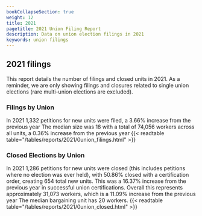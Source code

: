 ```yaml
---
bookCollapseSection: true
weight: 12
title: 2021
pagetitle: 2021 Union Filing Report
description: Data on union election filings in 2021
keywords: union filings
---
```


## 2021 filings

This report details the number of filings and closed units in 2021. As a reminder, we are only showing filings and closures related to single union elections (rare multi-union elections are excluded).

### Filings by Union
In 2021 1,332 petitions for new units were filed, a 3.66% increase from the previous year The median size was 18 with a total of 74,056 workers across all units, a 0.36% increase from the previous year
{{< readtable table="/tables/reports/2021/0union_filings.html" >}}

### Closed Elections by Union
In 2021 1,286 petitions for new units were closed (this includes petitions where no election was ever held), with 50.86% closed with a certification order, creating 654 total new units. This was a 16.37% increase from the previous year in successful union certifications. Overall this represents approximately 31,073 workers, which is a 11.09% increase from the previous year The median bargaining unit has 20 workers.
{{< readtable table="/tables/reports/2021/0union_closed.html" >}}

